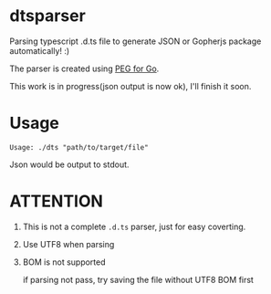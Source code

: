 # dtsparser
Parsing typescript .d.ts file to generate JSON or Gopherjs package automatically! :)

The parser is created using [PEG for Go](https://github.com/pointlander/peg).

This work is in progress(json output is now ok), I'll finish it soon. 

# Usage

    Usage: ./dts "path/to/target/file"

Json would be output to stdout.

# ATTENTION

1. This is not a complete `.d.ts` parser, just for easy coverting.
2. Use UTF8 when parsing
3. BOM is not supported
    
    if parsing not pass, try saving the file without UTF8 BOM first

